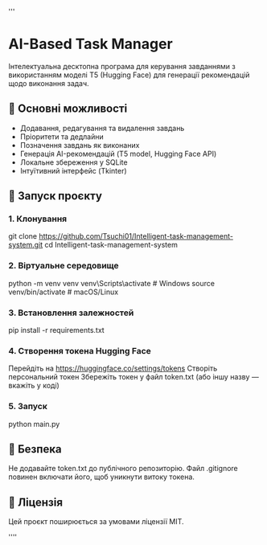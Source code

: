 '''
# AI-Based Task Manager

Інтелектуальна десктопна програма для керування завданнями з використанням моделі T5 (Hugging Face) для генерації рекомендацій щодо виконання задач.

## 🧠 Основні можливості

- Додавання, редагування та видалення завдань
- Пріоритети та дедлайни
- Позначення завдань як виконаних
- Генерація AI-рекомендацій (T5 model, Hugging Face API)
- Локальне збереження у SQLite
- Інтуїтивний інтерфейс (Tkinter)

## 🚀 Запуск проєкту
### 1. Клонування
git clone https://github.com/Tsuchi01/Intelligent-task-management-system.git
cd Intelligent-task-management-system

### 2. Віртуальне середовище

python -m venv venv
venv\Scripts\activate  # Windows
source venv/bin/activate  # macOS/Linux

### 3. Встановлення залежностей

pip install -r requirements.txt

### 4. Створення токена Hugging Face

Перейдіть на https://huggingface.co/settings/tokens
Створіть персональний токен
Збережіть токен у файл token.txt (або іншу назву — вкажіть у коді)

### 5. Запуск

python main.py

## 🔐 Безпека

Не додавайте token.txt до публічного репозиторію.
Файл .gitignore повинен включати його, щоб уникнути витоку токена.

## 📜 Ліцензія

Цей проєкт поширюється за умовами ліцензії MIT.

''''